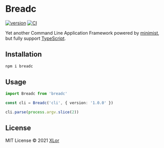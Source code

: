 # Breadc

[![version](https://img.shields.io/npm/v/breadc?color=rgb%2850%2C203%2C86%29&label=Breadc)](https://www.npmjs.com/package/breadc) [![CI](https://github.com/yjl9903/Breadc/actions/workflows/ci.yml/badge.svg)](https://github.com/yjl9903/Breadc/actions/workflows/ci.yml)

Yet another Command Line Application Framework powered by [minimist](https://www.npmjs.com/package/minimist), but fully support [TypeScript](https://www.typescriptlang.org/).

## Installation

```bash
npm i breadc
```

## Usage

```ts
import Breadc from 'breadc'

const cli = Breadc('cli', { version: '1.0.0' })

cli.parse(process.argv.slice(2))
```

## License

MIT License © 2021 [XLor](https://github.com/yjl9903)
